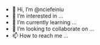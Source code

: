 - 👋 Hi, I’m @nciefeiniu
- 👀 I’m interested in ...
- 🌱 I’m currently learning ...
- 💞️ I’m looking to collaborate on ...
- 📫 How to reach me ...

<!---
nciefeiniu/nciefeiniu is a ✨ special ✨ repository because its `README.md` (this file) appears on your GitHub profile.
You can click the Preview link to take a look at your changes.
--->
